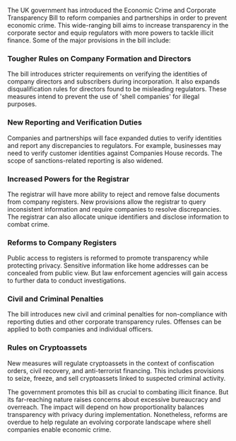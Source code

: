 The UK government has introduced the Economic Crime and Corporate Transparency Bill to reform companies and partnerships in order to prevent economic crime. This wide-ranging bill aims to increase transparency in the corporate sector and equip regulators with more powers to tackle illicit finance. Some of the major provisions in the bill include:

### Tougher Rules on Company Formation and Directors

The bill introduces stricter requirements on verifying the identities of company directors and subscribers during incorporation. It also expands disqualification rules for directors found to be misleading regulators. These measures intend to prevent the use of 'shell companies' for illegal purposes.

### New Reporting and Verification Duties

Companies and partnerships will face expanded duties to verify identities and report any discrepancies to regulators. For example, businesses may need to verify customer identities against Companies House records. The scope of sanctions-related reporting is also widened.

### Increased Powers for the Registrar

The registrar will have more ability to reject and remove false documents from company registers. New provisions allow the registrar to query inconsistent information and require companies to resolve discrepancies. The registrar can also allocate unique identifiers and disclose information to combat crime.

### Reforms to Company Registers

Public access to registers is reformed to promote transparency while protecting privacy. Sensitive information like home addresses can be concealed from public view. But law enforcement agencies will gain access to further data to conduct investigations.

### Civil and Criminal Penalties

The bill introduces new civil and criminal penalties for non-compliance with reporting duties and other corporate transparency rules. Offenses can be applied to both companies and individual officers.

### Rules on Cryptoassets

New measures will regulate cryptoassets in the context of confiscation orders, civil recovery, and anti-terrorist financing. This includes provisions to seize, freeze, and sell cryptoassets linked to suspected criminal activity.

The government promotes this bill as crucial to combating illicit finance. But its far-reaching nature raises concerns about excessive bureaucracy and overreach. The impact will depend on how proportionality balances transparency with privacy during implementation. Nonetheless, reforms are overdue to help regulate an evolving corporate landscape where shell companies enable economic crime.